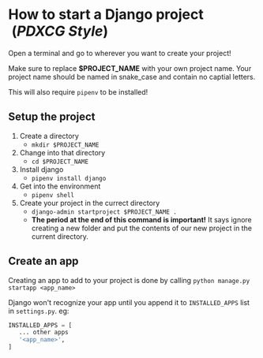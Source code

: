 
# How to start a Django project &nbsp;(_PDXCG Style_)

Open a terminal and go to wherever you want to create your project!

Make sure to replace **$PROJECT_NAME** with your own project name. Your project name should be named in  snake_case and contain no captial letters.

This will also require `pipenv` to be installed!

## Setup the project

1. Create a directory
    * `mkdir $PROJECT_NAME`
2. Change into that directory 
    * `cd $PROJECT_NAME`
3. Install django
    * `pipenv install django`
4. Get into the environment
    * `pipenv shell`
5. Create your project in the currect directory
    * `django-admin startproject $PROJECT_NAME .`
    * **The period at the end of this command is important!** It says ignore creating a new folder and put the contents of our new project in the current directory. 

   
   
## Create an app

Creating an app to add to your project is done by calling `python manage.py startapp <app_name>`

Django won't recognize your app until you append it to `INSTALLED_APPS` list in `settings.py`.
eg:
```python
INSTALLED_APPS = [
   ... other apps
   '<app_name>',  
]
```
